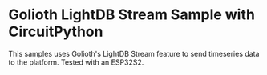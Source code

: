 # Golioth LightDB Stream Sample with CircuitPython

This samples uses Golioth's LightDB Stream feature to send timeseries data to the platform. Tested with an ESP32S2.
